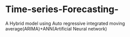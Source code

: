 Time-series-Forecasting-
========================

A Hybrid model using Auto regressive integrated moving average(ARIMA)+ANN(Artificial Neural network)
